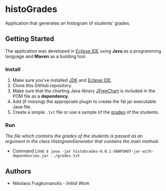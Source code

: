 # histoGrades
Application that generates an histogram of students' grades.

## Getting Started
The application was developed in [Eclipse IDE](https://www.eclipse.org/downloads/packages/release/oxygen/3a/eclipse-ide-java-developers) using **Java** as a programming language and **Maven** as a building tool.

### Install
1. Make sure you've installed [JDK](https://www.oracle.com/technetwork/java/javase/downloads/jdk11-downloads-5066655.html) and [Eclipse IDE](https://www.eclipse.org/downloads/packages/release/oxygen/3a/eclipse-ide-java-developers).
2. Clone this GitHub repository.
3. Make sure that the charting Java library [JFreeChart](https://mvnrepository.com/artifact/org.jfree/jfreechart/1.5.0) is included in the POM file as a **dependency**.
4. Add (if missing) the appropriate plugin to create the fat jar executable Java file.
5. Create a simple `.txt` file or use a sample of the [grades](https://drive.google.com/file/d/1I1zGwuwf8KgQyWnoz0358WczAZvtSuHT/view) of the students.

### Run
*The file which contains the grades of the students is passed as an argument in the class HistogramGenerator that contains the main method.*

* Command Line: `$ java -jar histoGrades-0.0.1-SNAPSHOT-jar-with-dependencies.jar ../grades.txt`

## Authors
* Nikolaos Fragkomanolis - *Initial Work*
